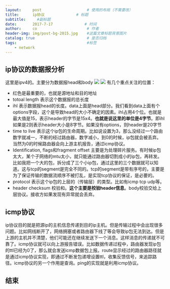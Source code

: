 ```yaml
---
layout:     post                    # 使用的布局（不需要改）
title:      ip协议              # 标题 
subtitle:     #副标题
date:       2017-7-17              # 时间
author:     co                      # 作者
header-img: img/post-bg-2015.jpg    #这篇文章标题背景图片
catalog: true                       # 是否归档
tags:                               #标签
    - network
---
```


## ip协议的数据报分析
这里是ipv4的。主要分为数据报head和body
![](https://gitee.com/whatplane/resource/raw/master/img/jt_20190315105601-min.png)
![](https://gitee.com/whatplane/resource/raw/master/img/wz_20190317090535-min.png)
有几个重点关注的位置：
- 红色是最重要的，也就是源地址和目的地址
- totoal length 表示这个数据报的总长度
- ihl 表示数据报head的长度。data上面是head部分。我们看到data上面有个options字段，这个是导致head的大小不确定的因素。ihl占用4个位。也就是最大值是15，表示header的字节是15x4。**也就是说这里的单位是4字节**。即ihl如果是2则表示header大小是8字节。如果没有options，则header是20字节
- time to live 表示这个ip包的生命周期。比如说设置为3，那么没经过一个路由数字就减一，不断的经过路由器，数字减小，到0的时候，ip包就会被丢弃。当然为0的时候路由器会向上游主机报告，通过icmp协议。
- Identification, flags和fragment offset 主要是为处理碎片服务。有时候ip包太大，某个子网络的mtu太小，就只能通过路由器切割成小的ip包，再转发。比如我把一个大的包，拆分成了三个小ip包，通过这里的三个数据就可以知道。这与tcp的segment是完全不同的。tcp的segment是带有序号的，主要是为了保证传输的数据流顺序不被打乱，是实现tcp协议的保证，是必要的。
- protocol 表示这个ip包的上层的（传输层）的类型。比如有icmp tcp udp等。
- header checksum 校验和。**这个主要是校验header信息**。body校验交给上层协议。接收方如果发现有异常就会丢弃。

## icmp协议
ip协议目的就是把源ip的主机信息传递到目的ip主机。但是传输过程中会出现很多问题。比如网线断开了，网络拥塞或者路由器下线了等会导致ip包无法到达。但是上游的主机并不清楚，他们可能还在继续发送下一个消息。这样消息的传递就不可靠了。icmp协议就可以向上游报告错误。比如数据传递过程中，路由器发现ip包的ttl已经为0了，那么就会发送icmp数据包上报。route显示经过的路由器路径就是通过icmp协议实现，即通过不断发包递增设置ttl，收集反馈信号，来追踪路径。icmp协议的另一个作用是查询。ping的实现就是利用icmp协议。

## 结束
